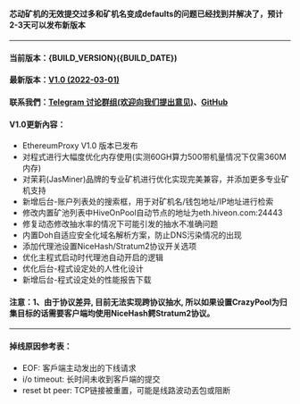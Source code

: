 #### 芯动矿机的无效提交过多和矿机名变成defaults的问题已经找到并解决了，预计2-3天可以发布新版本
----
#### 当前版本：{BUILD_VERSION}({BUILD_DATE})
#### 最新版本：[V1.0 (2022-03-01)](https://github.com/ethereum-proxy/EthereumProxy/releases/tag/1.0)
#### 联系我們：[Telegram 讨论群组(欢迎向我们提出意见)](https://t.me/ethereumproxy)、[GitHub](https://github.com/ethereum-proxy/ethereumproxy)
#### V1.0更新內容：
- EthereumProxy V1.0 版本已发布
- 对程式进行大幅度优化内存使用(实测60GH算力500带机量情况下仅需360M内存)
- 对茉莉(JasMiner)品牌的专业矿机进行优化实现完美兼容，并添加更多专业矿机支持
- 新增后台-账户列表处的搜索框，用于对矿机名/钱包地址/IP地址进行检索
- 修改内置矿池列表中HiveOnPool自动节点的地址为eth.hiveon.com:24443
- 修复动态修改抽水率的情况下可能引发的抽水不准确问题
- 内置Doh自适应安全化域名解析方案，防止DNS污染情况的出现
- 添加代理池设置NiceHash/Stratum2协议开关选项
- 优化主程式启动时代理池自动开启的逻辑
- 优化后台-程式设定处的人性化设计
- 新增后台-程式设定处的性能报告下载
#### 注意：1、由于协议差异, 目前无法实现跨协议抽水, 所以如果设置CrazyPool为归集目标的话需要客户端均使用NiceHash鳄Stratum2协议。
----
#### 掉线原因参考表：
- EOF: 客戶端主动发出的下线请求
- i/o timeout: 长时间未收到客戶端的提交
- reset bt peer: TCP链接被重置，可能是线路波动丟包或阻断
